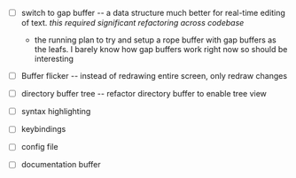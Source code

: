 - [ ] switch to gap buffer -- a data structure much better for real-time editing of text. _this required significant refactoring across codebase_
  - the running plan to try and setup a rope buffer with gap buffers as the leafs. I barely know how gap buffers work right now so should be interesting

- [ ] Buffer flicker -- instead of redrawing entire screen, only redraw changes
- [ ] directory buffer tree -- refactor directory buffer to enable tree view
- [ ] syntax highlighting
- [ ] keybindings
- [ ] config file
- [ ] documentation buffer
